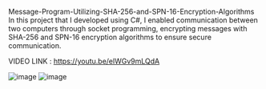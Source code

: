 Message-Program-Utilizing-SHA-256-and-SPN-16-Encryption-Algorithms
In this project that I developed using C#, I enabled communication between two computers through socket programming, encrypting messages with SHA-256 and SPN-16 encryption algorithms to ensure secure communication.

VIDEO LINK : https://youtu.be/elWGv9mLQdA

![image](https://github.com/Hkaya50126/Message-Program-Utilizing-SHA-256-and-SPN-16-Encryption-Algorithms/assets/58502933/20be3857-0dcb-480c-b3cf-aad383118c8a)
![image](https://github.com/Hkaya50126/Message-Program-Utilizing-SHA-256-and-SPN-16-Encryption-Algorithms/assets/58502933/8da827eb-e7ad-4cef-a56d-93fe113955c2)


